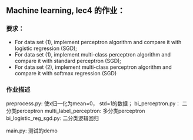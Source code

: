 ## Machine learning,  lec4 的作业：

### 要求：

- For data set (1), implement perceptron algorithm and compare it with logistic regression (SGD);
-  For data set (1), implement multi-class perceptron algorithm and compare it with standard
  perceptron (SGD);
-  For data set (2), implement multi-class perceptron algorithm and compare it with softmax
  regression (SGD)  

### 作业描述

preprocess.py: 使x归一化为mean=0， std=1的数据；
bi_perceptron.py： 二分类perceptron
multi_label_perceptron: 多分类perceptron
bi_logistic_reg_sgd.py: 二分类逻辑回归

main.py: 测试的demo
